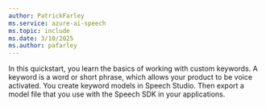 ```yaml
---
author: PatrickFarley
ms.service: azure-ai-speech
ms.topic: include
ms.date: 3/10/2025
ms.author: pafarley
---
```


In this quickstart, you learn the basics of working with custom keywords. A keyword is a word or short phrase, which allows your product to be voice activated. You create keyword models in Speech Studio. Then export a model file that you use with the Speech SDK in your applications.
